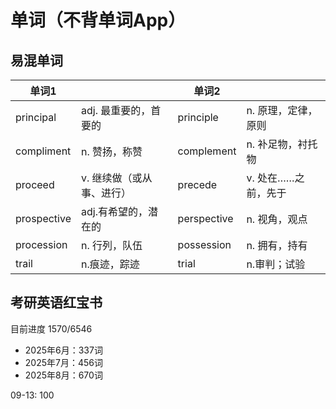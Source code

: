 # 单词（不背单词App）
## 易混单词

| 单词1         |                | 单词2         |              |
| ----------- | -------------- | ----------- | ------------ |
| principal   | adj. 最重要的，首要的  | principle   | n. 原理，定律，原则  |
| compliment  | n. 赞扬，称赞       | complement  | n. 补足物，衬托物   |
| proceed     | v. 继续做（或从事、进行） | precede     | v. 处在……之前，先于 |
| prospective | adj.有希望的，潜在的   | perspective | n. 视角，观点     |
| procession  | n. 行列，队伍       | possession  | n. 拥有，持有     |
| trail       | n.痕迹，踪迹        | trial       | n.审判；试验      |
## 考研英语红宝书
目前进度 1570/6546
- 2025年6月：337词
- 2025年7月：456词
- 2025年8月：670词 

09-13: 100


